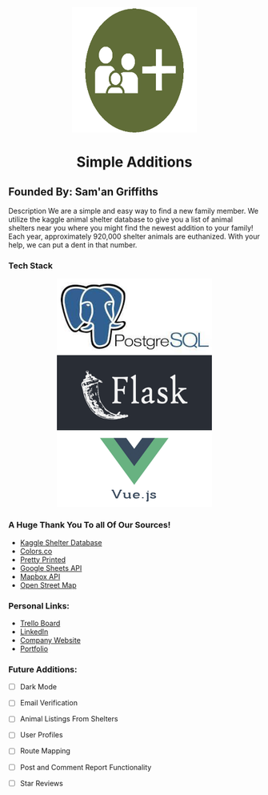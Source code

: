 <div align="center"><img src="./README_img/simple_additions_logo.png" alt="Simple Additions Logo" height="250vw" width="250vw"></div>
<h1 align='center'>Simple Additions</h1>

## Founded By: Sam'an Griffiths

Description
We are a simple and easy way to find a new family member. We utilize the kaggle animal shelter database to give you a list of animal shelters near you where you might find the newest addition to your family! Each year, approximately 920,000 shelter animals are euthanized. With your help, we can put a dent in that number.


### Tech Stack
<div align="center">
<img src="./README_img/psql.jpeg" alt="Simple Additions Logo" height="150vh" width="310vw">
<img src="./README_img/flask-1.png" alt="Simple Additions Logo" height="150vh" width="310vw">
<img src="./README_img/vuejs-logo.jpeg" alt="Simple Additions Logo" height="150vh" width="310vw">
</div>

### A Huge Thank You To all Of Our Sources!
- [Kaggle Shelter Database](https://www.kaggle.com/aaronschlegel/petfinder-animal-shelters-database/version/4)
- [Colors.co](https://coolors.co/606c38-283618-fefae0-dda15e-bc6c25)
- [Pretty Printed](https://www.youtube.com/watch?v=TLgVEBuQURA)
- [Google Sheets API](https://developers.google.com/sheets/api/quickstart/python)
- [Mapbox API](https://docs.mapbox.com/)
- [Open Street Map](https://www.openstreetmap.org/#map=7/39.602/-7.839)


### Personal Links:
- [Trello Board](https://trello.com/b/YhTDQTY6/simple-additions)
- [LinkedIn](https://www.linkedin.com/in/saman-griffiths/)
- [Company Website]()
- [Portfolio]()


### Future Additions:

- [ ] Dark Mode
- [ ] Email Verification
- [ ] Animal Listings From Shelters
- [ ] User Profiles
- [ ] Route Mapping
- [ ] Post and Comment Report Functionality
- [ ] Star Reviews

